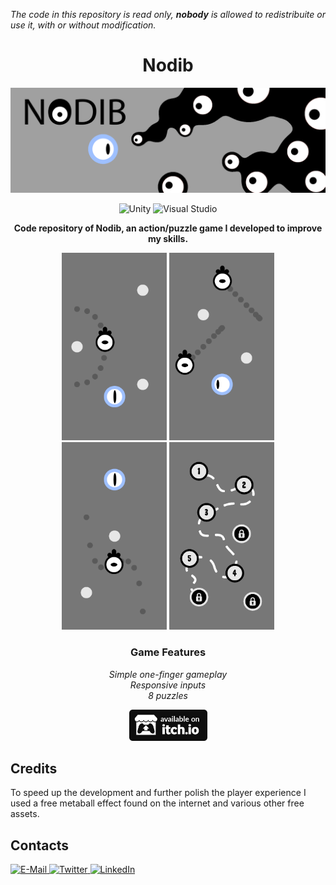 _The code in this repository is read only, **nobody** is allowed to redistribuite or use it, with 
or without modification._
<h1 align="center">Nodib</h1>
<img src="https://github.com/Vacui/Nodib/blob/main/_README%20files/header.png">
<p align="center">
  <img src="https://img.shields.io/badge/-unity-000000?style=for-the-badge&logo=unity&logoColor=white" alt="Unity">
  <img src="https://img.shields.io/badge/-visual studio-5C2D91?style=for-the-badge&logo=visual%20studio&logoColor=white" alt="Visual Studio">
</p>
<p align="center">
  <b>Code repository of Nodib, an action/puzzle game I developed to improve my skills.</b>
</p>

<p align="center">
  <img src="https://github.com/Vacui/Nodib/blob/main/_README%20files/screen1.png" height="300">
  <img src="https://github.com/Vacui/Nodib/blob/main/_README%20files/screen2.png" height="300">
  <img src="https://github.com/Vacui/Nodib/blob/main/_README%20files/screen3.png" height="300">
  <img src="https://github.com/Vacui/Nodib/blob/main/_README%20files/levels.png" height="300">
</p>
<h3 align="center">Game Features</h3>
<p align ="center">  
  <i>
    Simple one-finger gameplay<br>
    Responsive inputs<br>
    8 puzzles
  </i>
</p>

<p align="center">
  <a href="https://matteo-graizzaro.itch.io/nodib" target="_blank">
    <img src="https://github.com/Vacui/Nodib/blob/main/_README%20files/itch-dot-io.png" alt="Itch.io" height="50">
  </a>
</p>

## Credits
To speed up the development and further polish the player experience I used a free metaball effect found on the internet and various other free assets.

## Contacts
<a href="mailto:graizzaromatteo@gmail.com">
  <img src="https://img.shields.io/badge/-e--mail-EA4335?style=for-the-badge&logo=gmail&logoColor=white" alt="E-Mail">
</a>
<a href="https://twitter.com/matteograizzaro">
  <img src="https://img.shields.io/badge/-twitter-1DA1F2?style=for-the-badge&logo=twitter&logoColor=white" alt="Twitter">
</a>
<a href="https://www.linkedin.com/in/matteo-graizzaro/">
  <img src="https://img.shields.io/badge/-linkedin-0077B5?style=for-the-badge&logo=linkedin&logoColor=white" alt="LinkedIn">
</a>
